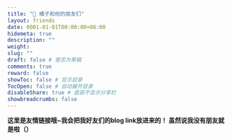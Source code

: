 ```yaml
---
title: "🤝 橘子和他的朋友们"
layout: friends
date: 0001-01-01T00:00:00+08:00
hidemeta: true
description: ""
weight:
slug: ""
draft: false # 是否为草稿
comments: true
reward: false
showToc: false # 显示目录
TocOpen: false # 自动展开目录
disableShare: true # 底部不显示分享栏
showbreadcrumbs: false
---
```

**这里是友情链接哦~我会把我好友们的blog link放进来的！
虽然说我没有朋友就是啦（）**
